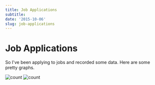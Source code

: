 ```yaml
---
title: Job Applications
subtitle: 
date: '2015-10-06'
slug: job-applications
---
```


# Job Applications

So I've been applying to jobs and recorded some data. Here are some pretty
graphs.

![count][2] ![count][3]

[2]: /figures/applications.png

[3]: /figures/reply.png
